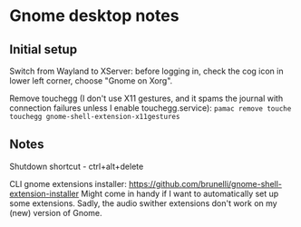 Gnome desktop notes
===================

## Initial setup

Switch from Wayland to XServer: before logging in, check the cog icon in lower left corner, choose "Gnome on Xorg".

Remove touchegg (I don't use X11 gestures, and it spams the journal with connection failures unless I enable
touchegg.service):
`pamac remove touche touchegg gnome-shell-extension-x11gestures`

## Notes

Shutdown shortcut - ctrl+alt+delete

CLI gnome extensions installer: https://github.com/brunelli/gnome-shell-extension-installer
Might come in handy if I want to automatically set up some extensions.
Sadly, the audio swither extensions don't work on my (new) version of Gnome.
